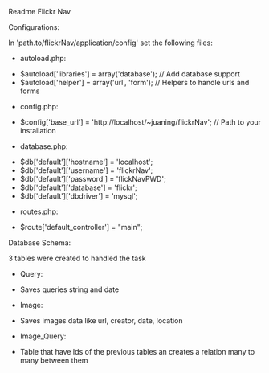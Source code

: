 Readme Flickr Nav

Configurations:

In 'path.to/flickrNav/application/config' set the following files:
- autoload.php:
 + $autoload['libraries'] = array('database'); // Add database support
 + $autoload['helper'] = array('url', 'form'); // Helpers to handle urls and forms
- config.php:
 + $config['base_url']	= 'http://localhost/~juaning/flickrNav'; // Path to your installation
- database.php:
 + $db['default']['hostname'] = 'localhost';
 + $db['default']['username'] = 'flickrNav';
 + $db['default']['password'] = 'flickNavPWD';
 + $db['default']['database'] = 'flickr';
 + $db['default']['dbdriver'] = 'mysql';
- routes.php:
 + $route['default_controller'] = "main";
 
Database Schema:

3 tables were created to handled the task
- Query:
 + Saves queries string and date
- Image:
 + Saves images data like url, creator, date, location
- Image_Query:
 + Table that have Ids of the previous tables an creates a relation many to many between them
